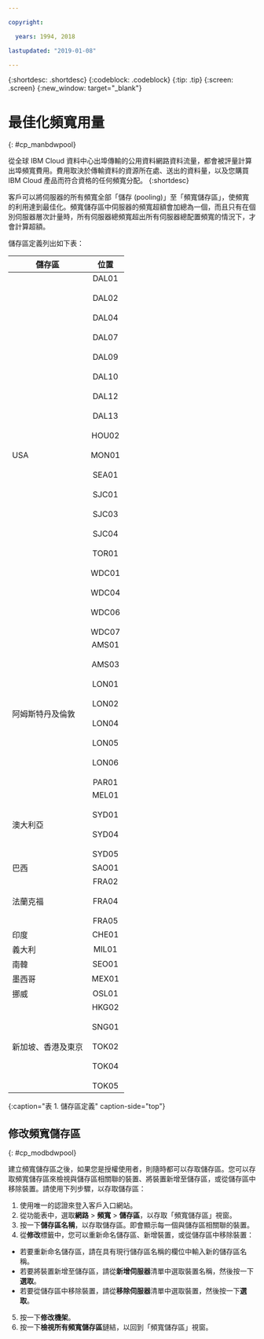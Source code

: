 ```yaml
---

copyright:

  years: 1994, 2018

lastupdated: "2019-01-08"

---
```


{:shortdesc: .shortdesc}
{:codeblock: .codeblock}
{:tip: .tip}
{:screen: .screen}
{:new_window: target="_blank"}


# 最佳化頻寬用量
{: #cp_manbdwpool}

從全球 IBM Cloud 資料中心出埠傳輸的公用資料網路資料流量，都會被評量計算出埠頻寬費用。費用取決於傳輸資料的資源所在處、送出的資料量，以及您購買 IBM Cloud 產品而符合資格的任何頻寬分配。
{:shortdesc} 

客戶可以將伺服器的所有頻寬全部「儲存 (pooling)」至「頻寬儲存區」，使頻寬的利用達到最佳化。頻寬儲存區中伺服器的頻寬超額會加總為一個，而且只有在個別伺服器層次計量時，所有伺服器總頻寬超出所有伺服器總配置頻寬的情況下，才會計算超額。
 

儲存區定義列出如下表： 

|儲存區|位置|
| ------------- |:-------------:|
| USA    |DAL01  <br/><br/>DAL02<br/><br/>DAL04<br/><br/>DAL07  <br/><br/>DAL09  <br/><br/>DAL10  <br/><br/>DAL12  <br/><br/>DAL13  <br/><br/>HOU02  <br/><br/>MON01  <br/><br/>SEA01  <br/><br/>SJC01  <br/><br/>SJC03  <br/><br/>SJC04<br/><br/>TOR01  <br/><br/>WDC01  <br/><br/>WDC04  <br/><br/>WDC06  <br/><br/>WDC07  |
|阿姆斯特丹及倫敦|AMS01  <br/><br/>AMS03  <br/><br/>LON01<br/><br/>LON02  <br/><br/>LON04<br/><br/>LON05<br/><br/>LON06<br/><br/>PAR01  |
|澳大利亞|MEL01  <br/><br/>SYD01  <br/><br/>SYD04<br/><br/>SYD05 |
|巴西|SAO01  |
| 法蘭克福 |FRA02  <br/><br/>FRA04<br/><br/>FRA05 |
|印度|CHE01  |
|義大利|MIL01  |
|南韓|SEO01  | 
|墨西哥|MEX01  | 
|挪威|OSL01  | 
|新加坡、香港及東京|HKG02  <br/><br/>SNG01  <br/><br/>TOK02  <br/><br/>TOK04<br/><br/>TOK05 |
{:caption="表 1. 儲存區定義" caption-side="top"}


## 修改頻寬儲存區
{: #cp_modbdwpool}

建立頻寬儲存區之後，如果您是授權使用者，則隨時都可以存取儲存區。您可以存取頻寬儲存區來檢視與儲存區相關聯的裝置、將裝置新增至儲存區，或從儲存區中移除裝置。請使用下列步驟，以存取儲存區：

1. 使用唯一的認證來登入客戶入口網站。
2. 從功能表中，選取**網路** > **頻寬** > **儲存區**，以存取「頻寬儲存區」視窗。
3. 按一下**儲存區名稱**，以存取儲存區。即會顯示每一個與儲存區相關聯的裝置。
4. 從**修改**標籤中，您可以重新命名儲存區、新增裝置，或從儲存區中移除裝置：
  * 若要重新命名儲存區，請在具有現行儲存區名稱的欄位中輸入新的儲存區名稱。
  * 若要將裝置新增至儲存區，請從**新增伺服器**清單中選取裝置名稱，然後按一下**選取**。
  * 若要從儲存區中移除裝置，請從**移除伺服器**清單中選取裝置，然後按一下**選取**。
5. 按一下**修改機架**。
6. 按一下**檢視所有頻寬儲存區**鏈結，以回到「頻寬儲存區」視窗。
